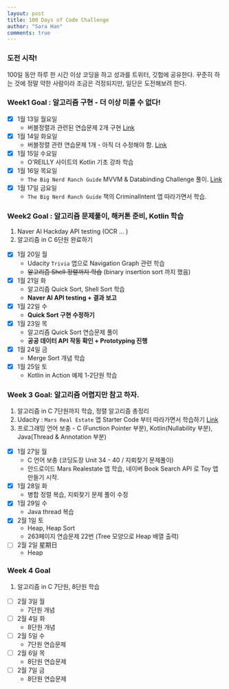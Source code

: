 ```yaml
---
layout: post
title: 100 Days of Code Challenge
author: "Sara Han"
comments: true
---
```


### 도전 시작!
100일 동안 하루 한 시간 이상 코딩을 하고 성과를 트위터, 깃헙에 공유한다. 꾸준히 하는 것에 정말 약한 사람이라 조금은 걱정되지만, 일단은 도전해보려 한다.

### Week1 Goal : 알고리즘 구현 - 더 이상 미룰 수 없다!
- [X] 1월 13일 월요일
  * 버블정렬과 관련된 연습문제 2개 구현 [Link](https://github.com/SaraHan774/algorithms_c/blob/master/today_i_learned/20200113.md)
- [X] 1월 14일 화요일
  * 버블정렬 관련 연습문제 1개 - 아직 더 수정해야 함. [Link](https://github.com/SaraHan774/algorithms_c/blob/master/today_i_learned/20200114.md)
- [X] 1월 15일 수요일
  * O'REILLY 사이트의 Kotlin 기초 강좌 학습
- [X] 1월 16일 목요일
  * `The Big Nerd Ranch Guide` MVVM & Databinding Challenge 풀이. [Link](https://github.com/SaraHan774/BeatBox)
- [X] 1월 17일 금요일
  * `The Big Nerd Ranch Guide` 책의 CriminalIntent 앱 따라가면서 학습.

### Week2 Goal : 알고리즘 문제풀이, 해커톤 준비, Kotlin 학습
1. Naver AI Hackday API testing (OCR ... )
2. 알고리즘 in C 6단원 완료하기

- [X] 1월 20일 월
   * Udacity `Trivia` 앱으로 Navigation Graph 관련 학습
   * ~~알고리즘 Shell 정렬까지 학습~~ (binary insertion sort 까지 했음)
- [X] 1월 21일 화
  * 알고리즘 Quick Sort, Shell Sort 학습
  * **Naver AI API testing + 결과 보고**
- [X] 1월 22일 수
  * **Quick Sort 구현 수정하기**
- [X] 1월 23일 목
  * 알고리즘 Quick Sort 연습문제 풀이
  * **공공 데이터 API 작동 확인 + Prototyping 진행**
- [X] 1월 24일 금
  * Merge Sort 개념 학습
- [X] 1월 25일 토
  * Kotlin in Action 예제 1-2단원 학습

### Week 3 Goal: 알고리즘 어렵지만 참고 하자.
1. 알고리즘 in C 7단원까지 학습, 정렬 알고리즘 총정리
2. Udacity : `Mars Real Estate` 앱 Starter Code 부터 따라가면서 학습하기 [Link](https://github.com/udacity/andfun-kotlin-mars-real-estate/tree/Step.01-Exercise-Making-Mars-Web-Service-Contact)
3. 프로그래밍 언어 보충 - C (Function Pointer 부분), Kotlin(Nullability 부분), Java(Thread & Annotation 부분)

- [X] 1월 27일 월
  * C 언어 보충 (코딩도장 Unit 34 - 40 / 지뢰찾기 문제풀이)
  * 안드로이드 Mars Realestate 앱 학습, 네이버 Book Search API 로 Toy 앱 만들기 시작.
- [X] 1월 28일 화
  * 병합 정렬 복습, 지뢰찾기 문제 풀이 수정
- [X] 1월 29일 수
  * Java thread 복습
- [X] 2월 1일 토
  * Heap, Heap Sort
  * 263페이지 연습문제 22번 (Tree 모양으로 Heap 배열 출력)
- [ ] 2월 2일 星期日
  * Heap

### Week 4 Goal
1. 알고리즘 in C 7단원, 8단원 학습

- [ ] 2월 3일 월
  * 7단원 개념
- [ ] 2월 4일 화
  * 8단원 개념
- [ ] 2월 5일 수
  * 7단원 연습문제
- [ ] 2월 6일 목
  * 8단원 연습문제
- [ ] 2월 7일 금
  * 8단원 연습문제
